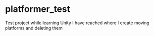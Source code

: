 # platformer_test
Test project while learning Unity
I have reached where I create moving platforms and deleting them
